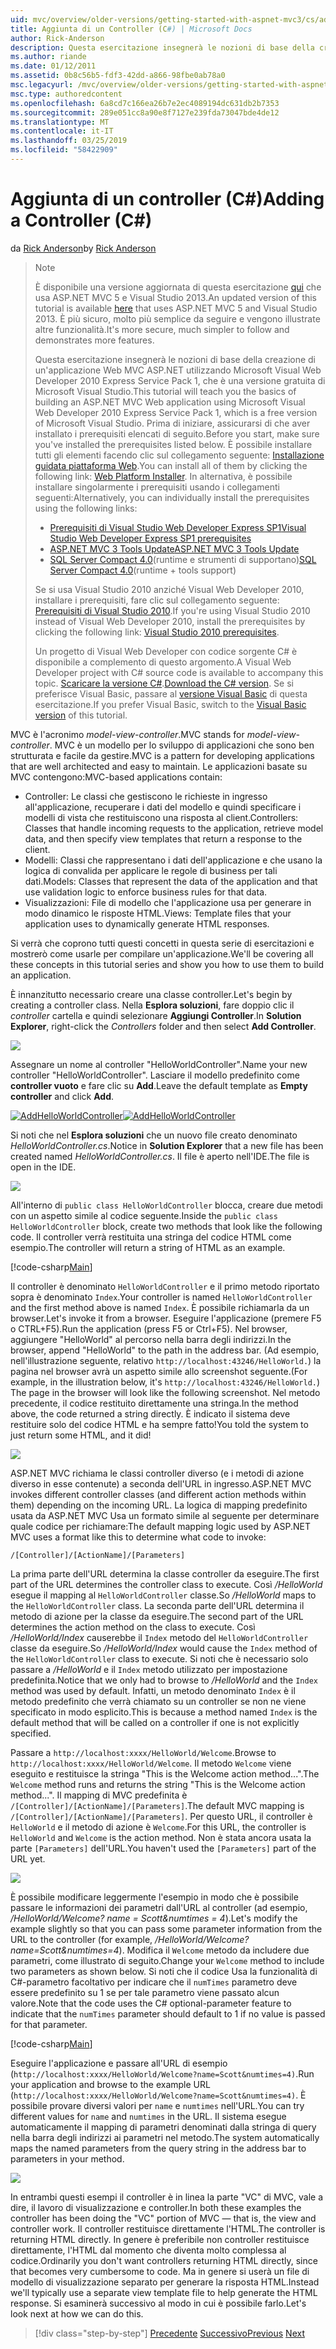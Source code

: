 ```yaml
---
uid: mvc/overview/older-versions/getting-started-with-aspnet-mvc3/cs/adding-a-controller
title: Aggiunta di un Controller (C#) | Microsoft Docs
author: Rick-Anderson
description: Questa esercitazione insegnerà le nozioni di base della creazione di un'applicazione Web MVC ASP.NET utilizzando Microsoft Visual Web Developer 2010 Express Service Pack 1, cui ho...
ms.author: riande
ms.date: 01/12/2011
ms.assetid: 0b8c56b5-fdf3-42dd-a866-98fbe0ab78a0
msc.legacyurl: /mvc/overview/older-versions/getting-started-with-aspnet-mvc3/cs/adding-a-controller
msc.type: authoredcontent
ms.openlocfilehash: 6a8cd7c166ea26b7e2ec4089194dc631db2b7353
ms.sourcegitcommit: 289e051cc8a90e8f7127e239fda73047bde4de12
ms.translationtype: MT
ms.contentlocale: it-IT
ms.lasthandoff: 03/25/2019
ms.locfileid: "58422909"
---
```

<a name="adding-a-controller-c"></a><span data-ttu-id="22dc8-103">Aggiunta di un controller (C#)</span><span class="sxs-lookup"><span data-stu-id="22dc8-103">Adding a Controller (C#)</span></span>
====================
<span data-ttu-id="22dc8-104">da [Rick Anderson]((https://twitter.com/RickAndMSFT))</span><span class="sxs-lookup"><span data-stu-id="22dc8-104">by [Rick Anderson]((https://twitter.com/RickAndMSFT))</span></span>

> > [!NOTE]
> > <span data-ttu-id="22dc8-105">È disponibile una versione aggiornata di questa esercitazione [qui](../../../getting-started/introduction/getting-started.md) che usa ASP.NET MVC 5 e Visual Studio 2013.</span><span class="sxs-lookup"><span data-stu-id="22dc8-105">An updated version of this tutorial is available [here](../../../getting-started/introduction/getting-started.md) that uses ASP.NET MVC 5 and Visual Studio 2013.</span></span> <span data-ttu-id="22dc8-106">È più sicuro, molto più semplice da seguire e vengono illustrate altre funzionalità.</span><span class="sxs-lookup"><span data-stu-id="22dc8-106">It's more secure, much simpler to follow and demonstrates more features.</span></span>
> 
> 
> <span data-ttu-id="22dc8-107">Questa esercitazione insegnerà le nozioni di base della creazione di un'applicazione Web MVC ASP.NET utilizzando Microsoft Visual Web Developer 2010 Express Service Pack 1, che è una versione gratuita di Microsoft Visual Studio.</span><span class="sxs-lookup"><span data-stu-id="22dc8-107">This tutorial will teach you the basics of building an ASP.NET MVC Web application using Microsoft Visual Web Developer 2010 Express Service Pack 1, which is a free version of Microsoft Visual Studio.</span></span> <span data-ttu-id="22dc8-108">Prima di iniziare, assicurarsi di che aver installato i prerequisiti elencati di seguito.</span><span class="sxs-lookup"><span data-stu-id="22dc8-108">Before you start, make sure you've installed the prerequisites listed below.</span></span> <span data-ttu-id="22dc8-109">È possibile installare tutti gli elementi facendo clic sul collegamento seguente: [Installazione guidata piattaforma Web](https://www.microsoft.com/web/gallery/install.aspx?appid=VWD2010SP1Pack).</span><span class="sxs-lookup"><span data-stu-id="22dc8-109">You can install all of them by clicking the following link: [Web Platform Installer](https://www.microsoft.com/web/gallery/install.aspx?appid=VWD2010SP1Pack).</span></span> <span data-ttu-id="22dc8-110">In alternativa, è possibile installare singolarmente i prerequisiti usando i collegamenti seguenti:</span><span class="sxs-lookup"><span data-stu-id="22dc8-110">Alternatively, you can individually install the prerequisites using the following links:</span></span>
> 
> - [<span data-ttu-id="22dc8-111">Prerequisiti di Visual Studio Web Developer Express SP1</span><span class="sxs-lookup"><span data-stu-id="22dc8-111">Visual Studio Web Developer Express SP1 prerequisites</span></span>](https://www.microsoft.com/web/gallery/install.aspx?appid=VWD2010SP1Pack)
> - [<span data-ttu-id="22dc8-112">ASP.NET MVC 3 Tools Update</span><span class="sxs-lookup"><span data-stu-id="22dc8-112">ASP.NET MVC 3 Tools Update</span></span>](https://www.microsoft.com/web/gallery/install.aspx?appsxml=&amp;appid=MVC3)
> - <span data-ttu-id="22dc8-113">[SQL Server Compact 4.0](https://www.microsoft.com/web/gallery/install.aspx?appid=SQLCE;SQLCEVSTools_4_0)(runtime e strumenti di supportano)</span><span class="sxs-lookup"><span data-stu-id="22dc8-113">[SQL Server Compact 4.0](https://www.microsoft.com/web/gallery/install.aspx?appid=SQLCE;SQLCEVSTools_4_0)(runtime + tools support)</span></span>
> 
> <span data-ttu-id="22dc8-114">Se si usa Visual Studio 2010 anziché Visual Web Developer 2010, installare i prerequisiti, fare clic sul collegamento seguente: [Prerequisiti di Visual Studio 2010](https://www.microsoft.com/web/gallery/install.aspx?appsxml=&amp;appid=VS2010SP1Pack).</span><span class="sxs-lookup"><span data-stu-id="22dc8-114">If you're using Visual Studio 2010 instead of Visual Web Developer 2010, install the prerequisites by clicking the following link: [Visual Studio 2010 prerequisites](https://www.microsoft.com/web/gallery/install.aspx?appsxml=&amp;appid=VS2010SP1Pack).</span></span>
> 
> <span data-ttu-id="22dc8-115">Un progetto di Visual Web Developer con codice sorgente C# è disponibile a complemento di questo argomento.</span><span class="sxs-lookup"><span data-stu-id="22dc8-115">A Visual Web Developer project with C# source code is available to accompany this topic.</span></span> <span data-ttu-id="22dc8-116">[Scaricare la versione C#](https://code.msdn.microsoft.com/Introduction-to-MVC-3-10d1b098).</span><span class="sxs-lookup"><span data-stu-id="22dc8-116">[Download the C# version](https://code.msdn.microsoft.com/Introduction-to-MVC-3-10d1b098).</span></span> <span data-ttu-id="22dc8-117">Se si preferisce Visual Basic, passare al [versione Visual Basic](../vb/intro-to-aspnet-mvc-3.md) di questa esercitazione.</span><span class="sxs-lookup"><span data-stu-id="22dc8-117">If you prefer Visual Basic, switch to the [Visual Basic version](../vb/intro-to-aspnet-mvc-3.md) of this tutorial.</span></span>


<span data-ttu-id="22dc8-118">MVC è l'acronimo *model-view-controller*.</span><span class="sxs-lookup"><span data-stu-id="22dc8-118">MVC stands for *model-view-controller*.</span></span> <span data-ttu-id="22dc8-119">MVC è un modello per lo sviluppo di applicazioni che sono ben strutturata e facile da gestire.</span><span class="sxs-lookup"><span data-stu-id="22dc8-119">MVC is a pattern for developing applications that are well architected and easy to maintain.</span></span> <span data-ttu-id="22dc8-120">Le applicazioni basate su MVC contengono:</span><span class="sxs-lookup"><span data-stu-id="22dc8-120">MVC-based applications contain:</span></span>

- <span data-ttu-id="22dc8-121">Controller: Le classi che gestiscono le richieste in ingresso all'applicazione, recuperare i dati del modello e quindi specificare i modelli di vista che restituiscono una risposta al client.</span><span class="sxs-lookup"><span data-stu-id="22dc8-121">Controllers: Classes that handle incoming requests to the application, retrieve model data, and then specify view templates that return a response to the client.</span></span>
- <span data-ttu-id="22dc8-122">Modelli: Classi che rappresentano i dati dell'applicazione e che usano la logica di convalida per applicare le regole di business per tali dati.</span><span class="sxs-lookup"><span data-stu-id="22dc8-122">Models: Classes that represent the data of the application and that use validation logic to enforce business rules for that data.</span></span>
- <span data-ttu-id="22dc8-123">Visualizzazioni: File di modello che l'applicazione usa per generare in modo dinamico le risposte HTML.</span><span class="sxs-lookup"><span data-stu-id="22dc8-123">Views: Template files that your application uses to dynamically generate HTML responses.</span></span>

<span data-ttu-id="22dc8-124">Si verrà che coprono tutti questi concetti in questa serie di esercitazioni e mostrerò come usarle per compilare un'applicazione.</span><span class="sxs-lookup"><span data-stu-id="22dc8-124">We'll be covering all these concepts in this tutorial series and show you how to use them to build an application.</span></span>

<span data-ttu-id="22dc8-125">È innanzitutto necessario creare una classe controller.</span><span class="sxs-lookup"><span data-stu-id="22dc8-125">Let's begin by creating a controller class.</span></span> <span data-ttu-id="22dc8-126">Nella **Esplora soluzioni**, fare doppio clic il *controller* cartella e quindi selezionare **Aggiungi Controller**.</span><span class="sxs-lookup"><span data-stu-id="22dc8-126">In **Solution Explorer**, right-click the *Controllers* folder and then select **Add Controller**.</span></span>

[![](adding-a-controller/_static/image2.png)](adding-a-controller/_static/image1.png)

<span data-ttu-id="22dc8-127">Assegnare un nome al controller "HelloWorldController".</span><span class="sxs-lookup"><span data-stu-id="22dc8-127">Name your new controller "HelloWorldController".</span></span> <span data-ttu-id="22dc8-128">Lasciare il modello predefinito come **controller vuoto** e fare clic su **Add**.</span><span class="sxs-lookup"><span data-stu-id="22dc8-128">Leave the default template as **Empty controller** and click **Add**.</span></span>

<span data-ttu-id="22dc8-129">[![AddHelloWorldController](adding-a-controller/_static/image4.png)](adding-a-controller/_static/image3.png)</span><span class="sxs-lookup"><span data-stu-id="22dc8-129">[![AddHelloWorldController](adding-a-controller/_static/image4.png)](adding-a-controller/_static/image3.png)</span></span>

<span data-ttu-id="22dc8-130">Si noti che nel **Esplora soluzioni** che un nuovo file creato denominato *HelloWorldController.cs*.</span><span class="sxs-lookup"><span data-stu-id="22dc8-130">Notice in **Solution Explorer** that a new file has been created named *HelloWorldController.cs*.</span></span> <span data-ttu-id="22dc8-131">Il file è aperto nell'IDE.</span><span class="sxs-lookup"><span data-stu-id="22dc8-131">The file is open in the IDE.</span></span>

![](adding-a-controller/_static/image5.png)

<span data-ttu-id="22dc8-132">All'interno di `public class HelloWorldController` blocca, creare due metodi con un aspetto simile al codice seguente.</span><span class="sxs-lookup"><span data-stu-id="22dc8-132">Inside the `public class HelloWorldController` block, create two methods that look like the following code.</span></span> <span data-ttu-id="22dc8-133">Il controller verrà restituita una stringa del codice HTML come esempio.</span><span class="sxs-lookup"><span data-stu-id="22dc8-133">The controller will return a string of HTML as an example.</span></span>

[!code-csharp[Main](adding-a-controller/samples/sample1.cs)]

<span data-ttu-id="22dc8-134">Il controller è denominato `HelloWorldController` e il primo metodo riportato sopra è denominato `Index`.</span><span class="sxs-lookup"><span data-stu-id="22dc8-134">Your controller is named `HelloWorldController` and the first method above is named `Index`.</span></span> <span data-ttu-id="22dc8-135">È possibile richiamarla da un browser.</span><span class="sxs-lookup"><span data-stu-id="22dc8-135">Let's invoke it from a browser.</span></span> <span data-ttu-id="22dc8-136">Eseguire l'applicazione (premere F5 o CTRL+F5).</span><span class="sxs-lookup"><span data-stu-id="22dc8-136">Run the application (press F5 or Ctrl+F5).</span></span> <span data-ttu-id="22dc8-137">Nel browser, aggiungere "HelloWorld" al percorso nella barra degli indirizzi.</span><span class="sxs-lookup"><span data-stu-id="22dc8-137">In the browser, append "HelloWorld" to the path in the address bar.</span></span> <span data-ttu-id="22dc8-138">(Ad esempio, nell'illustrazione seguente, relativo `http://localhost:43246/HelloWorld.`) la pagina nel browser avrà un aspetto simile allo screenshot seguente.</span><span class="sxs-lookup"><span data-stu-id="22dc8-138">(For example, in the illustration below, it's `http://localhost:43246/HelloWorld.`) The page in the browser will look like the following screenshot.</span></span> <span data-ttu-id="22dc8-139">Nel metodo precedente, il codice restituito direttamente una stringa.</span><span class="sxs-lookup"><span data-stu-id="22dc8-139">In the method above, the code returned a string directly.</span></span> <span data-ttu-id="22dc8-140">È indicato il sistema deve restituire solo del codice HTML e ha sempre fatto!</span><span class="sxs-lookup"><span data-stu-id="22dc8-140">You told the system to just return some HTML, and it did!</span></span>

![](adding-a-controller/_static/image6.png)

<span data-ttu-id="22dc8-141">ASP.NET MVC richiama le classi controller diverso (e i metodi di azione diverso in esse contenute) a seconda dell'URL in ingresso.</span><span class="sxs-lookup"><span data-stu-id="22dc8-141">ASP.NET MVC invokes different controller classes (and different action methods within them) depending on the incoming URL.</span></span> <span data-ttu-id="22dc8-142">La logica di mapping predefinito usata da ASP.NET MVC Usa un formato simile al seguente per determinare quale codice per richiamare:</span><span class="sxs-lookup"><span data-stu-id="22dc8-142">The default mapping logic used by ASP.NET MVC uses a format like this to determine what code to invoke:</span></span>

`/[Controller]/[ActionName]/[Parameters]`

<span data-ttu-id="22dc8-143">La prima parte dell'URL determina la classe controller da eseguire.</span><span class="sxs-lookup"><span data-stu-id="22dc8-143">The first part of the URL determines the controller class to execute.</span></span> <span data-ttu-id="22dc8-144">Così */HelloWorld* esegue il mapping al `HelloWorldController` classe.</span><span class="sxs-lookup"><span data-stu-id="22dc8-144">So */HelloWorld* maps to the `HelloWorldController` class.</span></span> <span data-ttu-id="22dc8-145">La seconda parte dell'URL determina il metodo di azione per la classe da eseguire.</span><span class="sxs-lookup"><span data-stu-id="22dc8-145">The second part of the URL determines the action method on the class to execute.</span></span> <span data-ttu-id="22dc8-146">Così */HelloWorld/Index* causerebbe il `Index` metodo del `HelloWorldController` classe da eseguire.</span><span class="sxs-lookup"><span data-stu-id="22dc8-146">So */HelloWorld/Index* would cause the `Index` method of the `HelloWorldController` class to execute.</span></span> <span data-ttu-id="22dc8-147">Si noti che è necessario solo passare a */HelloWorld* e il `Index` metodo utilizzato per impostazione predefinita.</span><span class="sxs-lookup"><span data-stu-id="22dc8-147">Notice that we only had to browse to */HelloWorld* and the `Index` method was used by default.</span></span> <span data-ttu-id="22dc8-148">Infatti, un metodo denominato `Index` è il metodo predefinito che verrà chiamato su un controller se non ne viene specificato in modo esplicito.</span><span class="sxs-lookup"><span data-stu-id="22dc8-148">This is because a method named `Index` is the default method that will be called on a controller if one is not explicitly specified.</span></span>

<span data-ttu-id="22dc8-149">Passare a `http://localhost:xxxx/HelloWorld/Welcome`.</span><span class="sxs-lookup"><span data-stu-id="22dc8-149">Browse to `http://localhost:xxxx/HelloWorld/Welcome`.</span></span> <span data-ttu-id="22dc8-150">Il metodo `Welcome` viene eseguito e restituisce la stringa "This is the Welcome action method...".</span><span class="sxs-lookup"><span data-stu-id="22dc8-150">The `Welcome` method runs and returns the string "This is the Welcome action method...".</span></span> <span data-ttu-id="22dc8-151">Il mapping di MVC predefinita è `/[Controller]/[ActionName]/[Parameters]`.</span><span class="sxs-lookup"><span data-stu-id="22dc8-151">The default MVC mapping is `/[Controller]/[ActionName]/[Parameters]`.</span></span> <span data-ttu-id="22dc8-152">Per questo URL, il controller è `HelloWorld` e il metodo di azione è `Welcome`.</span><span class="sxs-lookup"><span data-stu-id="22dc8-152">For this URL, the controller is `HelloWorld` and `Welcome` is the action method.</span></span> <span data-ttu-id="22dc8-153">Non è stata ancora usata la parte `[Parameters]` dell'URL.</span><span class="sxs-lookup"><span data-stu-id="22dc8-153">You haven't used the `[Parameters]` part of the URL yet.</span></span>

![](adding-a-controller/_static/image7.png)

<span data-ttu-id="22dc8-154">È possibile modificare leggermente l'esempio in modo che è possibile passare le informazioni dei parametri dall'URL al controller (ad esempio, */HelloWorld/Welcome? name = Scott&amp;numtimes = 4*).</span><span class="sxs-lookup"><span data-stu-id="22dc8-154">Let's modify the example slightly so that you can pass some parameter information from the URL to the controller (for example, */HelloWorld/Welcome?name=Scott&amp;numtimes=4*).</span></span> <span data-ttu-id="22dc8-155">Modifica il `Welcome` metodo da includere due parametri, come illustrato di seguito.</span><span class="sxs-lookup"><span data-stu-id="22dc8-155">Change your `Welcome` method to include two parameters as shown below.</span></span> <span data-ttu-id="22dc8-156">Si noti che il codice Usa la funzionalità di C#-parametro facoltativo per indicare che il `numTimes` parametro deve essere predefinito su 1 se per tale parametro viene passato alcun valore.</span><span class="sxs-lookup"><span data-stu-id="22dc8-156">Note that the code uses the C# optional-parameter feature to indicate that the `numTimes` parameter should default to 1 if no value is passed for that parameter.</span></span>

[!code-csharp[Main](adding-a-controller/samples/sample2.cs)]

<span data-ttu-id="22dc8-157">Eseguire l'applicazione e passare all'URL di esempio (`http://localhost:xxxx/HelloWorld/Welcome?name=Scott&numtimes=4)`.</span><span class="sxs-lookup"><span data-stu-id="22dc8-157">Run your application and browse to the example URL (`http://localhost:xxxx/HelloWorld/Welcome?name=Scott&numtimes=4)`.</span></span> <span data-ttu-id="22dc8-158">È possibile provare diversi valori per `name` e `numtimes` nell'URL.</span><span class="sxs-lookup"><span data-stu-id="22dc8-158">You can try different values for `name` and `numtimes` in the URL.</span></span> <span data-ttu-id="22dc8-159">Il sistema esegue automaticamente il mapping di parametri denominati dalla stringa di query nella barra degli indirizzi ai parametri nel metodo.</span><span class="sxs-lookup"><span data-stu-id="22dc8-159">The system automatically maps the named parameters from the query string in the address bar to parameters in your method.</span></span>

![](adding-a-controller/_static/image8.png)

<span data-ttu-id="22dc8-160">In entrambi questi esempi il controller è in linea la parte "VC" di MVC, vale a dire, il lavoro di visualizzazione e controller.</span><span class="sxs-lookup"><span data-stu-id="22dc8-160">In both these examples the controller has been doing the "VC" portion of MVC — that is, the view and controller work.</span></span> <span data-ttu-id="22dc8-161">Il controller restituisce direttamente l'HTML.</span><span class="sxs-lookup"><span data-stu-id="22dc8-161">The controller is returning HTML directly.</span></span> <span data-ttu-id="22dc8-162">In genere è preferibile non controller restituisce direttamente, l'HTML dal momento che diventa molto complessa al codice.</span><span class="sxs-lookup"><span data-stu-id="22dc8-162">Ordinarily you don't want controllers returning HTML directly, since that becomes very cumbersome to code.</span></span> <span data-ttu-id="22dc8-163">Ma in genere si userà un file di modello di visualizzazione separato per generare la risposta HTML.</span><span class="sxs-lookup"><span data-stu-id="22dc8-163">Instead we'll typically use a separate view template file to help generate the HTML response.</span></span> <span data-ttu-id="22dc8-164">Si esaminerà successivo al modo in cui è possibile farlo.</span><span class="sxs-lookup"><span data-stu-id="22dc8-164">Let's look next at how we can do this.</span></span>

> [!div class="step-by-step"]
> <span data-ttu-id="22dc8-165">[Precedente](intro-to-aspnet-mvc-3.md)
> [Successivo](adding-a-view.md)</span><span class="sxs-lookup"><span data-stu-id="22dc8-165">[Previous](intro-to-aspnet-mvc-3.md)
[Next](adding-a-view.md)</span></span>
